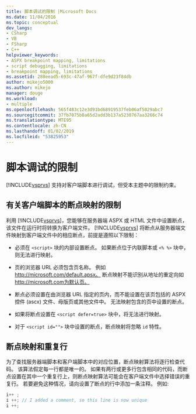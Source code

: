 ```yaml
---
title: 脚本调试的限制 |Microsoft Docs
ms.date: 11/04/2016
ms.topic: conceptual
dev_langs:
- CSharp
- VB
- FSharp
- C++
helpviewer_keywords:
- ASPX breakpoint mapping, limitations
- script debugging, limitations
- breakpoint mapping, limitations
ms.assetid: 280eead5-693c-47af-967f-dfe9d23f84db
author: mikejo5000
ms.author: mikejo
manager: douge
ms.workload:
- multiple
ms.openlocfilehash: 565f483c12e3d91bd68919537feb06af5029abc7
ms.sourcegitcommit: 37fb7075b0a65d2add3b137a5230767aa3266c74
ms.translationtype: MTE95
ms.contentlocale: zh-CN
ms.lasthandoff: 01/02/2019
ms.locfileid: "53825953"
---
```

# <a name="limitations-on-script-debugging"></a>脚本调试的限制
[!INCLUDE[vsprvs](../code-quality/includes/vsprvs_md.md)] 支持对客户端脚本进行调试，但受本主题中的限制约束。  
  
## <a name="limitations-on-breakpoint-mapping-with-client-side-script"></a>有关客户端脚本的断点映射的限制  
 利用 [!INCLUDE[vsprvs](../code-quality/includes/vsprvs_md.md)]，您能够在服务器端 ASPX 或 HTML 文件中设置断点，该文件在运行时将转换为客户端文件。 [!INCLUDE[vsprvs](../code-quality/includes/vsprvs_md.md)] 将断点从服务器端文件映射到客户端文件中的相应断点，前提是遵照以下限制：  
  
-   必须在 `<script>` 块的内部设置断点。 如果断点位于内联脚本或 `<% %>` 块中，则无法进行映射。  
  
-   页的浏览器 URL 必须包含页名称。 例如 http://microsoft.com/default.apsx。 断点映射不能识别从地址的重定向如 http://microsoft.com为默认页。  
  
-   断点必须设置在由浏览器 URL 指定的页内，而不能设置在该页包括的 ASPX 控件 (ascx) 文件、母版页或其他文件中。 无法映射包含的页中设置的断点。  
  
-   如果将断点设置在 `<script defer=true>` 块中，将无法进行映射。  
  
-   对于 `<script id="">` 块中设置的断点，断点映射将忽略 `id` 特性。  
  
## <a name="breakpoint-mapping-and-duplicate-lines"></a>断点映射和重复行  
 为了查找服务器端脚本和客户端脚本中的对应位置，断点映射算法将逐行检查代码。 该算法假定每一行都是唯一的。 如果有两行或更多行包含相同的代码，而断点设置在其中一个重复行上，则断点映射算法可能会在客户端文件中选择错误的重复行。 若要避免这种情况，请向设置了断点的行中添加一条注释。 例如:  
  
```csharp
i++ ;  
i ++; // I added a comment, so this line is now unique  
i ++;  
```
